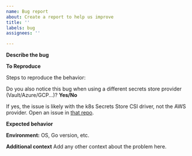 ```yaml
---
name: Bug report
about: Create a report to help us improve
title: ''
labels: bug
assignees: ''

---
```


**Describe the bug**


**To Reproduce**

Steps to reproduce the behavior:


Do you also notice this bug when using a different secrets store provider (Vault/Azure/GCP...)? **Yes/No**

If yes, the issue is likely with the k8s Secrets Store CSI driver, not the AWS provider. Open an issue in [that repo](https://github.com/kubernetes-sigs/secrets-store-csi-driver/issues).

**Expected behavior**

**Environment:**
OS, Go version, etc.

**Additional context**
Add any other context about the problem here.

